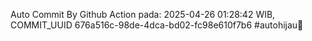 Auto Commit By Github Action pada: 2025-04-26 01:28:42 WIB, COMMIT_UUID 676a516c-98de-4dca-bd02-fc98e610f7b6 #autohijau🗿
